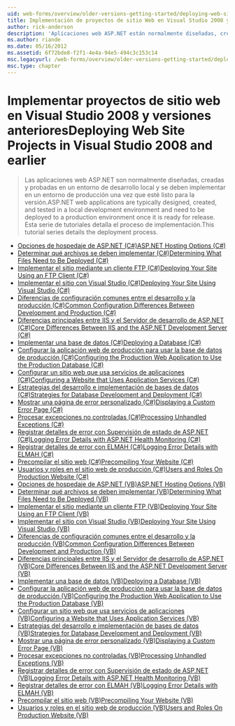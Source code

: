 ```yaml
---
uid: web-forms/overview/older-versions-getting-started/deploying-web-site-projects/index
title: Implementación de proyectos de sitio Web en Visual Studio 2008 y versiones anteriores | Microsoft Docs
author: rick-anderson
description: 'Aplicaciones web ASP.NET están normalmente diseñadas, crean y probaron en un entorno de desarrollo local y deben implementarse en una o entorno de producción...'
ms.author: riande
ms.date: 05/16/2012
ms.assetid: 6f72bde8-f2f1-4e4a-94e5-494c3c153c14
msc.legacyurl: /web-forms/overview/older-versions-getting-started/deploying-web-site-projects
msc.type: chapter
---
```

<a name="deploying-web-site-projects-in-visual-studio-2008-and-earlier"></a><span data-ttu-id="be972-103">Implementar proyectos de sitio web en Visual Studio 2008 y versiones anteriores</span><span class="sxs-lookup"><span data-stu-id="be972-103">Deploying Web Site Projects in Visual Studio 2008 and earlier</span></span>
====================
> <span data-ttu-id="be972-104">Las aplicaciones web ASP.NET son normalmente diseñadas, creadas y probadas en un entorno de desarrollo local y se deben implementar en un entorno de producción una vez que esté listo para la versión.</span><span class="sxs-lookup"><span data-stu-id="be972-104">ASP.NET web applications are typically designed, created, and tested in a local development environment and need to be deployed to a production environment once it is ready for release.</span></span> <span data-ttu-id="be972-105">Esta serie de tutoriales detalla el proceso de implementación.</span><span class="sxs-lookup"><span data-stu-id="be972-105">This tutorial series details the deployment process.</span></span>


- [<span data-ttu-id="be972-106">Opciones de hospedaje de ASP.NET (C#)</span><span class="sxs-lookup"><span data-stu-id="be972-106">ASP.NET Hosting Options (C#)</span></span>](asp-net-hosting-options-cs.md)
- [<span data-ttu-id="be972-107">Determinar qué archivos se deben implementar (C#)</span><span class="sxs-lookup"><span data-stu-id="be972-107">Determining What Files Need to Be Deployed (C#)</span></span>](determining-what-files-need-to-be-deployed-cs.md)
- [<span data-ttu-id="be972-108">Implementar el sitio mediante un cliente FTP (C#)</span><span class="sxs-lookup"><span data-stu-id="be972-108">Deploying Your Site Using an FTP Client (C#)</span></span>](deploying-your-site-using-an-ftp-client-cs.md)
- [<span data-ttu-id="be972-109">Implementar el sitio con Visual Studio (C#)</span><span class="sxs-lookup"><span data-stu-id="be972-109">Deploying Your Site Using Visual Studio (C#)</span></span>](deploying-your-site-using-visual-studio-cs.md)
- [<span data-ttu-id="be972-110">Diferencias de configuración comunes entre el desarrollo y la producción (C#)</span><span class="sxs-lookup"><span data-stu-id="be972-110">Common Configuration Differences Between Development and Production (C#)</span></span>](common-configuration-differences-between-development-and-production-cs.md)
- [<span data-ttu-id="be972-111">Diferencias principales entre IIS y el Servidor de desarrollo de ASP.NET (C#)</span><span class="sxs-lookup"><span data-stu-id="be972-111">Core Differences Between IIS and the ASP.NET Development Server (C#)</span></span>](core-differences-between-iis-and-the-asp-net-development-server-cs.md)
- [<span data-ttu-id="be972-112">Implementar una base de datos (C#)</span><span class="sxs-lookup"><span data-stu-id="be972-112">Deploying a Database (C#)</span></span>](deploying-a-database-cs.md)
- [<span data-ttu-id="be972-113">Configurar la aplicación web de producción para usar la base de datos de producción (C#)</span><span class="sxs-lookup"><span data-stu-id="be972-113">Configuring the Production Web Application to Use the Production Database (C#)</span></span>](configuring-the-production-web-application-to-use-the-production-database-cs.md)
- [<span data-ttu-id="be972-114">Configurar un sitio web que usa servicios de aplicaciones (C#)</span><span class="sxs-lookup"><span data-stu-id="be972-114">Configuring a Website that Uses Application Services (C#)</span></span>](configuring-a-website-that-uses-application-services-cs.md)
- [<span data-ttu-id="be972-115">Estrategias del desarrollo e implementación de bases de datos (C#)</span><span class="sxs-lookup"><span data-stu-id="be972-115">Strategies for Database Development and Deployment (C#)</span></span>](strategies-for-database-development-and-deployment-cs.md)
- [<span data-ttu-id="be972-116">Mostrar una página de error personalizado (C#)</span><span class="sxs-lookup"><span data-stu-id="be972-116">Displaying a Custom Error Page (C#)</span></span>](displaying-a-custom-error-page-cs.md)
- [<span data-ttu-id="be972-117">Procesar excepciones no controladas (C#)</span><span class="sxs-lookup"><span data-stu-id="be972-117">Processing Unhandled Exceptions (C#)</span></span>](processing-unhandled-exceptions-cs.md)
- [<span data-ttu-id="be972-118">Registrar detalles de error con Supervisión de estado de ASP.NET (C#)</span><span class="sxs-lookup"><span data-stu-id="be972-118">Logging Error Details with ASP.NET Health Monitoring (C#)</span></span>](logging-error-details-with-asp-net-health-monitoring-cs.md)
- [<span data-ttu-id="be972-119">Registrar detalles de error con ELMAH (C#)</span><span class="sxs-lookup"><span data-stu-id="be972-119">Logging Error Details with ELMAH (C#)</span></span>](logging-error-details-with-elmah-cs.md)
- [<span data-ttu-id="be972-120">Precompilar el sitio web (C#)</span><span class="sxs-lookup"><span data-stu-id="be972-120">Precompiling Your Website (C#)</span></span>](precompiling-your-website-cs.md)
- [<span data-ttu-id="be972-121">Usuarios y roles en el sitio web de producción (C#)</span><span class="sxs-lookup"><span data-stu-id="be972-121">Users and Roles On Production Website (C#)</span></span>](users-and-roles-on-the-production-website-cs.md)
- [<span data-ttu-id="be972-122">Opciones de hospedaje de ASP.NET (VB)</span><span class="sxs-lookup"><span data-stu-id="be972-122">ASP.NET Hosting Options (VB)</span></span>](asp-net-hosting-options-vb.md)
- [<span data-ttu-id="be972-123">Determinar qué archivos se deben implementar (VB)</span><span class="sxs-lookup"><span data-stu-id="be972-123">Determining What Files Need to Be Deployed (VB)</span></span>](determining-what-files-need-to-be-deployed-vb.md)
- [<span data-ttu-id="be972-124">Implementar el sitio mediante un cliente FTP (VB)</span><span class="sxs-lookup"><span data-stu-id="be972-124">Deploying Your Site Using an FTP Client (VB)</span></span>](deploying-your-site-using-an-ftp-client-vb.md)
- [<span data-ttu-id="be972-125">Implementar el sitio con Visual Studio (VB)</span><span class="sxs-lookup"><span data-stu-id="be972-125">Deploying Your Site Using Visual Studio (VB)</span></span>](deploying-your-site-using-visual-studio-vb.md)
- [<span data-ttu-id="be972-126">Diferencias de configuración comunes entre el desarrollo y la producción (VB)</span><span class="sxs-lookup"><span data-stu-id="be972-126">Common Configuration Differences Between Development and Production (VB)</span></span>](common-configuration-differences-between-development-and-production-vb.md)
- [<span data-ttu-id="be972-127">Diferencias principales entre IIS y el Servidor de desarrollo de ASP.NET (VB)</span><span class="sxs-lookup"><span data-stu-id="be972-127">Core Differences Between IIS and the ASP.NET Development Server (VB)</span></span>](core-differences-between-iis-and-the-asp-net-development-server-vb.md)
- [<span data-ttu-id="be972-128">Implementar una base de datos (VB)</span><span class="sxs-lookup"><span data-stu-id="be972-128">Deploying a Database (VB)</span></span>](deploying-a-database-vb.md)
- [<span data-ttu-id="be972-129">Configurar la aplicación web de producción para usar la base de datos de producción (VB)</span><span class="sxs-lookup"><span data-stu-id="be972-129">Configuring the Production Web Application to Use the Production Database (VB)</span></span>](configuring-the-production-web-application-to-use-the-production-database-vb.md)
- [<span data-ttu-id="be972-130">Configurar un sitio web que usa servicios de aplicaciones (VB)</span><span class="sxs-lookup"><span data-stu-id="be972-130">Configuring a Website that Uses Application Services (VB)</span></span>](configuring-a-website-that-uses-application-services-vb.md)
- [<span data-ttu-id="be972-131">Estrategias del desarrollo e implementación de bases de datos (VB)</span><span class="sxs-lookup"><span data-stu-id="be972-131">Strategies for Database Development and Deployment (VB)</span></span>](strategies-for-database-development-and-deployment-vb.md)
- [<span data-ttu-id="be972-132">Mostrar una página de error personalizado (VB)</span><span class="sxs-lookup"><span data-stu-id="be972-132">Displaying a Custom Error Page (VB)</span></span>](displaying-a-custom-error-page-vb.md)
- [<span data-ttu-id="be972-133">Procesar excepciones no controladas (VB)</span><span class="sxs-lookup"><span data-stu-id="be972-133">Processing Unhandled Exceptions (VB)</span></span>](processing-unhandled-exceptions-vb.md)
- [<span data-ttu-id="be972-134">Registrar detalles de error con Supervisión de estado de ASP.NET (VB)</span><span class="sxs-lookup"><span data-stu-id="be972-134">Logging Error Details with ASP.NET Health Monitoring (VB)</span></span>](logging-error-details-with-asp-net-health-monitoring-vb.md)
- [<span data-ttu-id="be972-135">Registrar detalles de error con ELMAH (VB)</span><span class="sxs-lookup"><span data-stu-id="be972-135">Logging Error Details with ELMAH (VB)</span></span>](logging-error-details-with-elmah-vb.md)
- [<span data-ttu-id="be972-136">Precompilar el sitio web (VB)</span><span class="sxs-lookup"><span data-stu-id="be972-136">Precompiling Your Website (VB)</span></span>](precompiling-your-website-vb.md)
- [<span data-ttu-id="be972-137">Usuarios y roles en el sitio web de producción (VB)</span><span class="sxs-lookup"><span data-stu-id="be972-137">Users and Roles On Production Website (VB)</span></span>](users-and-roles-on-the-production-website-vb.md)
